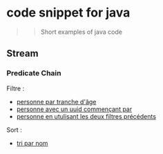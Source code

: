 # code snippet for java
>>Short examples of java code

## Stream
### Predicate Chain
Filtre :
* [personne par tranche d'âge](src/test/java/org/stephane/pieceofcode/business/filtre/PersonneFilterAgeFilterTest.java)
* [personne avec un uuid commençant par](src/test/java/org/stephane/pieceofcode/business/filtre/PersonneFilterUuidFilterTest.java)
* [personne en utulisant les deux filtres précédents](src/test/java/org/stephane/pieceofcode/business/filtre/PersonneFilterAgeUuidFilterTest.java)

Sort :
* [tri par nom](src/test/java/org/stephane/pieceofcode/business/sort/PersonneSortTest.java)


